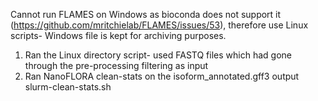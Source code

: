 Cannot run FLAMES on Windows as bioconda does not support it (https://github.com/mritchielab/FLAMES/issues/53), therefore use Linux scripts- Windows file is kept for archiving purposes.


1. Ran the Linux directory script- used FASTQ files which had gone through the pre-processing filtering as input
2. Ran NanoFLORA clean-stats on the isoform_annotated.gff3 output slurm-clean-stats.sh
